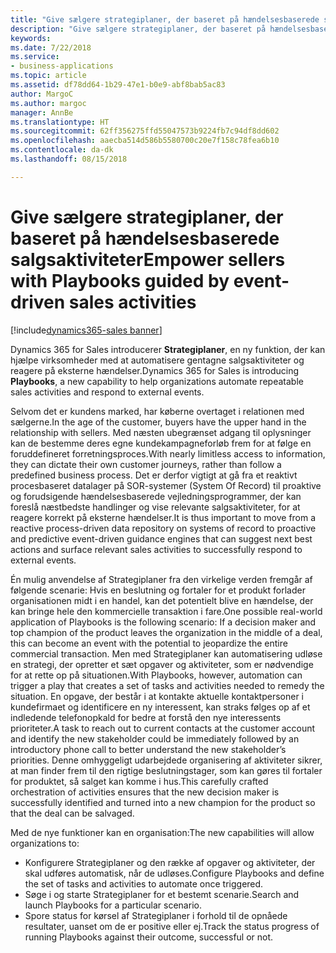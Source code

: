 ```yaml
---
title: "Give sælgere strategiplaner, der baseret på hændelsesbaserede salgsaktiviteter"
description: "Give sælgere strategiplaner, der baseret på hændelsesbaserede salgsaktiviteter"
keywords: 
ms.date: 7/22/2018
ms.service:
- business-applications
ms.topic: article
ms.assetid: df78dd64-1b29-47e1-b0e9-abf8bab5ac83
author: MargoC
ms.author: margoc
manager: AnnBe
ms.translationtype: HT
ms.sourcegitcommit: 62ff356275ffd55047573b9224fb7c94df8dd602
ms.openlocfilehash: aaecba514d586b5580700c20e7f158c78fea6b10
ms.contentlocale: da-dk
ms.lasthandoff: 08/15/2018

---
```


# <a name="empower-sellers-with-playbooks-guided-by-event-driven-sales-activities"></a><span data-ttu-id="8e341-103">Give sælgere strategiplaner, der baseret på hændelsesbaserede salgsaktiviteter</span><span class="sxs-lookup"><span data-stu-id="8e341-103">Empower sellers with Playbooks guided by event-driven sales activities</span></span>

[!include[dynamics365-sales banner](../includes/dynamics365-sales.md)]





<span data-ttu-id="8e341-104">Dynamics 365 for Sales introducerer **Strategiplaner**, en ny funktion, der kan hjælpe virksomheder med at automatisere gentagne salgsaktiviteter og reagere på eksterne hændelser.</span><span class="sxs-lookup"><span data-stu-id="8e341-104">Dynamics 365 for Sales is introducing **Playbooks**, a new capability to help organizations automate repeatable sales activities and respond to external events.</span></span>

<span data-ttu-id="8e341-105">Selvom det er kundens marked, har køberne overtaget i relationen med sælgerne.</span><span class="sxs-lookup"><span data-stu-id="8e341-105">In the age of the customer, buyers have the upper hand in the relationship with sellers.</span></span> <span data-ttu-id="8e341-106">Med næsten ubegrænset adgang til oplysninger kan de bestemme deres egne kundekampagneforløb frem for at følge en foruddefineret forretningsproces.</span><span class="sxs-lookup"><span data-stu-id="8e341-106">With nearly limitless access to information, they can dictate their own customer journeys, rather than follow a predefined business process.</span></span> <span data-ttu-id="8e341-107">Det er derfor vigtigt at gå fra et reaktivt procesbaseret datalager på SOR-systemer (System Of Record) til proaktive og forudsigende hændelsesbaserede vejledningsprogrammer, der kan foreslå næstbedste handlinger og vise relevante salgsaktiviteter, for at reagere korrekt på eksterne hændelser.</span><span class="sxs-lookup"><span data-stu-id="8e341-107">It is thus important to move from a reactive process-driven data repository on systems of record to proactive and predictive event-driven guidance engines that can suggest next best actions and surface relevant sales activities to successfully respond to external events.</span></span>

<span data-ttu-id="8e341-108">Én mulig anvendelse af Strategiplaner fra den virkelige verden fremgår af følgende scenarie: Hvis en beslutning og fortaler for et produkt forlader organisationen midt i en handel, kan det potentielt blive en hændelse, der kan bringe hele den kommercielle transaktion i fare.</span><span class="sxs-lookup"><span data-stu-id="8e341-108">One possible real-world application of Playbooks is the following scenario: If a decision maker and top champion of the product leaves the organization in the middle of a deal, this can become an event with the potential to jeopardize the entire commercial transaction.</span></span> <span data-ttu-id="8e341-109">Men med Strategiplaner kan automatisering udløse en strategi, der opretter et sæt opgaver og aktiviteter, som er nødvendige for at rette op på situationen.</span><span class="sxs-lookup"><span data-stu-id="8e341-109">With Playbooks, however, automation can trigger a play that creates a set of tasks and activities needed to remedy the situation.</span></span>
<span data-ttu-id="8e341-110">En opgave, der består i at kontakte aktuelle kontaktpersoner i kundefirmaet og identificere en ny interessent, kan straks følges op af et indledende telefonopkald for bedre at forstå den nye interessents prioriteter.</span><span class="sxs-lookup"><span data-stu-id="8e341-110">A task to reach out to current contacts at the customer account and identify the new stakeholder could be immediately followed by an introductory phone call to better understand the new stakeholder’s priorities.</span></span> <span data-ttu-id="8e341-111">Denne omhyggeligt udarbejdede organisering af aktiviteter sikrer, at man finder frem til den rigtige beslutningstager, som kan gøres til fortaler for produktet, så salget kan komme i hus.</span><span class="sxs-lookup"><span data-stu-id="8e341-111">This carefully crafted orchestration of activities ensures that the new decision maker is successfully identified and turned into a new champion for the product so that the deal can be salvaged.</span></span>

<span data-ttu-id="8e341-112">Med de nye funktioner kan en organisation:</span><span class="sxs-lookup"><span data-stu-id="8e341-112">The new capabilities will allow organizations to:</span></span>

-   <span data-ttu-id="8e341-113">Konfigurere Strategiplaner og den række af opgaver og aktiviteter, der skal udføres automatisk, når de udløses.</span><span class="sxs-lookup"><span data-stu-id="8e341-113">Configure Playbooks and define the set of tasks and activities to automate once triggered.</span></span>
-   <span data-ttu-id="8e341-114">Søge i og starte Strategiplaner for et bestemt scenarie.</span><span class="sxs-lookup"><span data-stu-id="8e341-114">Search and launch Playbooks for a particular scenario.</span></span>
-   <span data-ttu-id="8e341-115">Spore status for kørsel af Strategiplaner i forhold til de opnåede resultater, uanset om de er positive eller ej.</span><span class="sxs-lookup"><span data-stu-id="8e341-115">Track the status progress of running Playbooks against their outcome, successful or not.</span></span>

